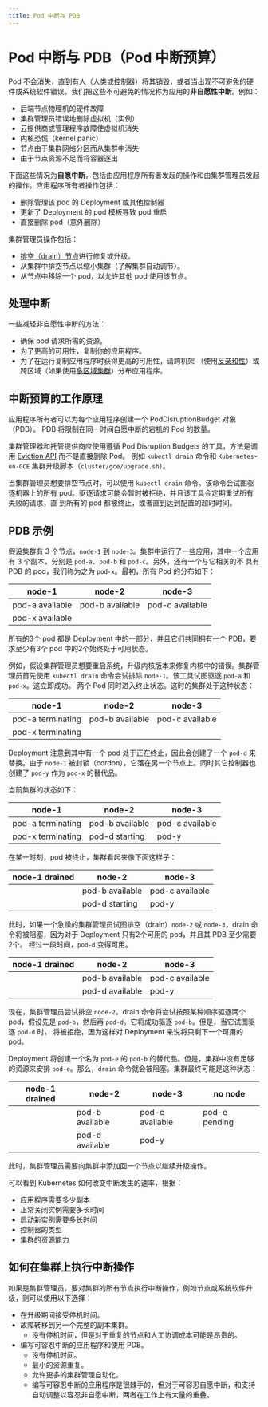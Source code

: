 ```yaml
---
title: Pod 中断与 PDB
---
```


# Pod 中断与 PDB（Pod 中断预算）
Pod 不会消失，直到有人（人类或控制器）将其销毁，或者当出现不可避免的硬件或系统软件错误。我们把这些不可避免的情况称为应用的**非自愿性中断**。例如：
- 后端节点物理机的硬件故障
- 集群管理员错误地删除虚拟机（实例）
- 云提供商或管理程序故障使虚拟机消失
- 内核恐慌（kernel panic）
- 节点由于集群网络分区而从集群中消失
- 由于节点资源不足而将容器逐出

下面这些情况为**自愿中断**，包括由应用程序所有者发起的操作和由集群管理员发起的操作。应用程序所有者操作包括：
- 删除管理该 pod 的 Deployment 或其他控制器
- 更新了 Deployment 的 pod 模板导致 pod 重启
- 直接删除 pod（意外删除）

集群管理员操作包括：
- [排空（drain）节点](https://kubernetes.io/docs/tasks/administer-cluster/safely-drain-node/)进行修复或升级。
- 从集群中排空节点以缩小集群（了解集群自动调节）。
- 从节点中移除一个 pod，以允许其他 pod 使用该节点。

## 处理中断
一些减轻非自愿性中断的方法：
- 确保 pod 请求所需的资源。
- 为了更高的可用性，复制你的应用程序。
- 为了在运行复制应用程序时获得更高的可用性，请跨机架
（使用[反亲和性](https://kubernetes.io/docs/concepts/configuration/assign-pod-node/#inter-pod-affinity-and-anti-affinity-beta-feature)）或
跨区域（如果使用[多区域集群](https://kubernetes.io/docs/setup/best-practices/multiple-zones/)）分布应用程序。

## 中断预算的工作原理
应用程序所有者可以为每个应用程序创建一个 PodDisruptionBudget 对象（PDB）。 PDB 将限制在同一时间自愿中断的宕机的 Pod 的数量。

集群管理器和托管提供商应使用遵循 Pod Disruption Budgets 的工具，方法是调
用 [Eviction API](https://kubernetes.io/docs/tasks/administer-cluster/safely-drain-node/#the-eviction-api) 而不是直接删除 Pod。
例如 `kubectl drain` 命令和 `Kubernetes-on-GCE` 集群升级脚本（`cluster/gce/upgrade.sh`）。

当集群管理员想要排空节点时，可以使用 `kubectl drain` 命令。该命令会试图驱逐机器上的所有 pod。驱逐请求可能会暂时被拒绝，并且该工具会定期重试所有失败的请求，直
到所有的 pod 都被终止，或者直到达到配置的超时时间。

## PDB 示例
假设集群有 3 个节点，`node-1` 到 `node-3`。集群中运行了一些应用，其中一个应用有 3 个副本，分别是 `pod-a`、`pod-b` 和 `pod-c`。另外，还有一个与它相关的不
具有 PDB 的 pod，我们称为之为 `pod-x`。最初，所有 Pod 的分布如下：

| node-1 | node-2 | node-3 |
| --- | --- | --- |
| pod-a available | pod-b available | pod-c available |
| pod-x available |  |  |

所有的3个 pod 都是 Deployment 中的一部分，并且它们共同拥有一个 PDB，要求至少有3个 pod 中的2个始终处于可用状态。

例如，假设集群管理员想要重启系统，升级内核版本来修复内核中的错误。集群管理员首先使用 `kubectl drain` 命令尝试排除 `node-1`。该工具试图驱逐 `pod-a` 和 `pod-x`。这立即成功。
两个 Pod 同时进入终止状态。这时的集群处于这种状态：

| node-1 | node-2 | node-3 |
| --- | --- | --- |
| pod-a terminating | pod-b available | pod-c available |
| pod-x terminating |  |  |


Deployment 注意到其中有一个 pod 处于正在终止，因此会创建了一个 `pod-d` 来替换。由于 `node-1` 被封锁（cordon），它落在另一个节点上。同时其它控制器也创建了 `pod-y` 作为 `pod-x` 的替代品。

当前集群的状态如下：

| node-1 | node-2 | node-3 |
| --- | --- | --- |
| pod-a terminating | pod-b available | pod-c available |
| pod-x terminating | pod-d starting | pod-y |

在某一时刻，pod 被终止，集群看起来像下面这样子：

| node-1 drained | node-2 | node-3 |
| --- | --- | --- |
|  | pod-b available | pod-c available |
|  | pod-d starting | pod-y |

此时，如果一个急躁的集群管理员试图排空（drain）`node-2` 或 `node-3`，drain 命令将被阻塞，因为对于 Deployment 只有2个可用的 pod，并且其 PDB 至少需要2个。
经过一段时间，`pod-d` 变得可用。

| node-1 drained | node-2 | node-3 |
| --- | --- | --- |
|  | pod-b available | pod-c available |
|  | pod-d available | pod-y |

现在，集群管理员尝试排空 `node-2`。drain 命令将尝试按照某种顺序驱逐两个 pod，假设先是 `pod-b`，然后再 `pod-d`。它将成功驱逐 `pod-b`。但是，当它试图驱逐 `pod-d` 时，
将被拒绝，因为这样对 Deployment 来说将只剩下一个可用的 pod。

Deployment 将创建一个名为 `pod-e` 的 `pod-b` 的替代品。但是，集群中没有足够的资源来安排 `pod-e`。那么，`drain` 命令就会被阻塞。集群最终可能是这种状态：

| node-1 drained | node-2 | node-3 | no node |
| --- | --- | --- | --- |
|  | pod-b available | pod-c available | pod-e pending |
|  | pod-d available | pod-y |  |

此时，集群管理员需要向集群中添加回一个节点以继续升级操作。

可以看到 Kubernetes 如何改变中断发生的速率，根据：

- 应用程序需要多少副本
- 正常关闭实例需要多长时间
- 启动新实例需要多长时间
- 控制器的类型
- 集群的资源能力

## 如何在集群上执行中断操作
如果是集群管理员，要对集群的所有节点执行中断操作，例如节点或系统软件升级，则可以使用以下选择：

- 在升级期间接受停机时间。
- 故障转移到另一个完整的副本集群。
  - 没有停机时间，但是对于重复的节点和人工协调成本可能是昂贵的。
- 编写可容忍中断的应用程序和使用 PDB。
  - 没有停机时间。
  - 最小的资源重复。
  - 允许更多的集群管理自动化。
  - 编写可容忍中断的应用程序是很棘手的，但对于可容忍自愿中断，和支持自动调整以容忍非自愿中断，两者在工作上有大量的重叠。